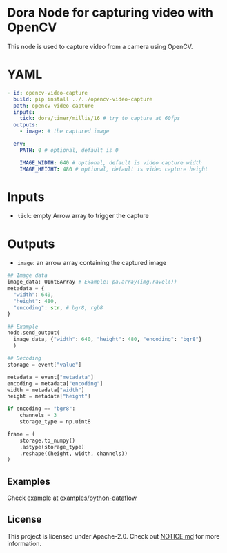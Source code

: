 # Dora Node for capturing video with OpenCV

This node is used to capture video from a camera using OpenCV.

# YAML

```yaml
- id: opencv-video-capture
  build: pip install ../../opencv-video-capture
  path: opencv-video-capture
  inputs:
    tick: dora/timer/millis/16 # try to capture at 60fps
  outputs:
    - image: # the captured image

  env:
    PATH: 0 # optional, default is 0

    IMAGE_WIDTH: 640 # optional, default is video capture width
    IMAGE_HEIGHT: 480 # optional, default is video capture height
```

# Inputs

- `tick`: empty Arrow array to trigger the capture

# Outputs

- `image`: an arrow array containing the captured image

```Python
## Image data
image_data: UInt8Array # Example: pa.array(img.ravel())
metadata = {
  "width": 640,
  "height": 480,
  "encoding": str, # bgr8, rgb8
}

## Example
node.send_output(
  image_data, {"width": 640, "height": 480, "encoding": "bgr8"}
  )

## Decoding
storage = event["value"]

metadata = event["metadata"]
encoding = metadata["encoding"]
width = metadata["width"]
height = metadata["height"]

if encoding == "bgr8":
    channels = 3
    storage_type = np.uint8

frame = (
    storage.to_numpy()
    .astype(storage_type)
    .reshape((height, width, channels))
)
```

## Examples

Check example at [examples/python-dataflow](examples/python-dataflow)

## License

This project is licensed under Apache-2.0. Check out [NOTICE.md](../../NOTICE.md) for more information.
